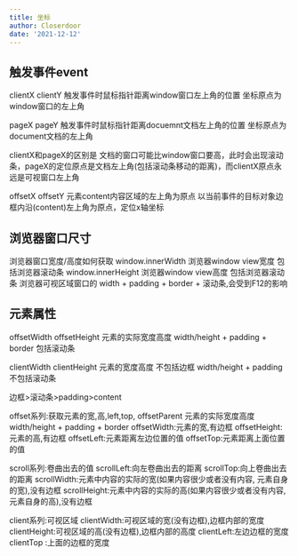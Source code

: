 ```yaml
---
title: 坐标
author: Closerdoor
date: '2021-12-12'
---
```


## 触发事件event
clientX clientY 
触发事件时鼠标指针距离window窗口左上角的位置
坐标原点为 window窗口的左上角 

pageX pageY
触发事件时鼠标指针距离docuemnt文档左上角的位置
坐标原点为 document文档的左上角 

clientX和pageX的区别是 文档的窗口可能比window窗口要高，此时会出现滚动条，pageX的定位原点是文档左上角(包括滚动条移动的距离)，而clientX原点永远是可视窗口左上角

offsetX offsetY
元素content内容区域的左上角为原点
以当前事件的目标对象边框内沿(content)左上角为原点，定位x轴坐标
## 浏览器窗口尺寸
浏览器窗口宽度/高度如何获取
window.innerWidth
  浏览器window view宽度 包括浏览器滚动条
window.innerHeight
  浏览器window view高度 包括浏览器滚动条
浏览器可视区域窗口的 width + padding + border + 滚动条,会受到F12的影响
## 元素属性
offsetWidth offsetHeight
元素的实际宽度高度 width/height + padding  + border
包括滚动条

clientWidth clientHeight
元素的宽度高度 不包括边框 width/height + padding
不包括滚动条

边框>滚动条>padding>content

offset系列:获取元素的宽,高,left,top, offsetParent
元素的实际宽度高度 width/height + padding  + border
offsetWidth:元素的宽,有边框
offsetHeight:元素的高,有边框
offsetLeft:元素距离左边位置的值
offsetTop:元素距离上面位置的值

scroll系列:卷曲出去的值
scrollLeft:向左卷曲出去的距离
scrollTop:向上卷曲出去的距离
scrollWidth:元素中内容的实际的宽(如果内容很少或者没有内容, 元素自身的宽),没有边框
scrollHeight:元素中内容的实际的高(如果内容很少或者没有内容,元素自身的高),没有边框

client系列:可视区域
clientWidth:可视区域的宽(没有边框),边框内部的宽度
clientHeight:可视区域的高(没有边框),边框内部的高度
clientLeft:左边边框的宽度
clientTop :上面的边框的宽度